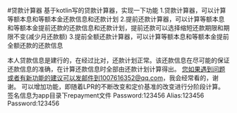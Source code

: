 #贷款计算器
基于kotlin写的贷款计算器，实现一下功能
    1.贷款计算器，可以计算等额本息和等额本金还款信息和还款计划
    2.提前还款计算器，可以计算等额本息和等额本金提前还款的还款信息和还款计划，提前还款可以选择缩短还款期限和期限不变(减少月还款额)
    3.提前全额还款计算器，可以计算等额本息和等额本金提前全额还款的还款信息

本人贷款信息是建行的，在经过比对，还款计划正常。该还款信息在尽可能的保证还款信息的准确，在计算还款信息时全部由还款计划计算得出。
您如果遇到问题或者有新功能的建议可以发邮件到1007616352@qq.com，我会经常看的，谢谢。
可以增加功能，即随着LPR的不断改变和定价基准的改变进行分阶段计算。
签名信息为app目录下repayment文件 Password:123456 Alias:123456 Password:123456